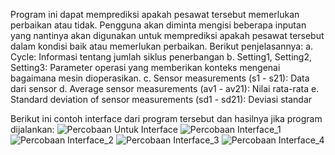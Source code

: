 Program ini dapat memprediksi apakah pesawat tersebut memerlukan perbaikan atau tidak. 
Pengguna akan diminta mengisi beberapa inputan yang nantinya akan digunakan untuk memprediksi apakah pesawat tersebut dalam kondisi baik atau memerlukan perbaikan.
Berikut penjelasannya: 
a. Cycle: Informasi tentang jumlah siklus penerbangan
b. Setting1, Setting2, Setting3: Parameter operasi yang memberikan konteks mengenai bagaimana mesin dioperasikan.
c. Sensor measurements (s1 - s21): Data dari sensor
d. Average sensor measurements (av1 - av21): Nilai rata-rata
e. Standard deviation of sensor measurements (sd1 - sd21): Deviasi standar

Berikut ini contoh interface dari program tersebut dan hasilnya jika program dijalankan:
![Percobaan Untuk Interface](https://github.com/ameliaaftiana/71220867_AMELIA-PUTRI-AFTIANA_Prediksi-Perawatan-Pesawat_Random-Forest-Estimasi-/assets/117893334/5f0ecb7b-1823-4f9d-a358-bdebef385f13)
![Percobaan Interface_1](https://github.com/ameliaaftiana/71220867_AMELIA-PUTRI-AFTIANA_Prediksi-Perawatan-Pesawat_Random-Forest-Estimasi-/assets/117893334/75123b90-89ae-429c-a59a-32ee972f0f2d)
![Percobaan Interface_2](https://github.com/ameliaaftiana/71220867_AMELIA-PUTRI-AFTIANA_Prediksi-Perawatan-Pesawat_Random-Forest-Estimasi-/assets/117893334/dfa0ae58-ebc7-45d5-a102-531750b82e2d)
![Percobaan Interface_3](https://github.com/ameliaaftiana/71220867_AMELIA-PUTRI-AFTIANA_Prediksi-Perawatan-Pesawat_Random-Forest-Estimasi-/assets/117893334/c955c55e-f79d-4581-9240-572a2d06498e)
![Percobaan Interface_4](https://github.com/ameliaaftiana/71220867_AMELIA-PUTRI-AFTIANA_Prediksi-Perawatan-Pesawat_Random-Forest-Estimasi-/assets/117893334/7f9610e7-5e72-48ea-8a7f-71393334cb28)



